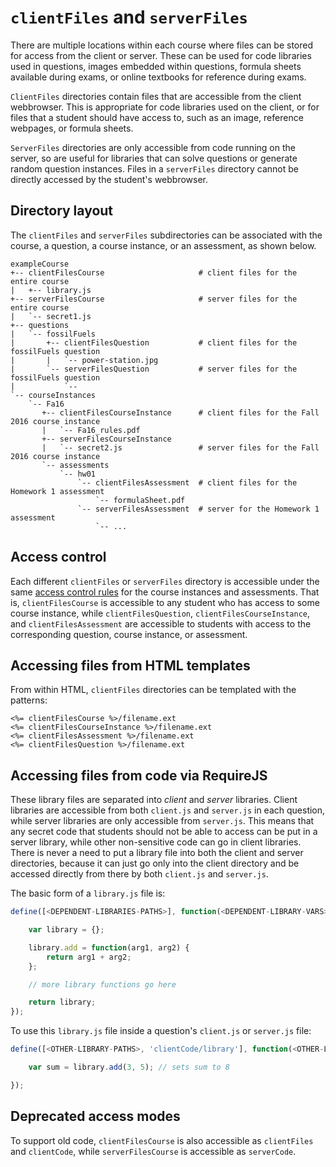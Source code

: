 
# `clientFiles` and `serverFiles`

There are multiple locations within each course where files can be stored for access from the client or server. These can be used for code libraries used in questions, images embedded within questions, formula sheets available during exams, or online textbooks for reference during exams.

`ClientFiles` directories contain files that are accessible from the client webbrowser. This is appropriate for code libraries used on the client, or for files that a student should have access to, such as an image, reference webpages, or formula sheets.

`ServerFiles` directories are only accessible from code running on the server, so are useful for libraries that can solve questions or generate random question instances. Files in a `serverFiles` directory cannot be directly accessed by the student's webbrowser.

## Directory layout

The `clientFiles` and `serverFiles` subdirectories can be associated with the course, a question, a course instance, or an assessment, as shown below.

```text
exampleCourse
+-- clientFilesCourse                     # client files for the entire course
|   +-- library.js
+-- serverFilesCourse                     # server files for the entire course
|   `-- secret1.js
+-- questions
|   `-- fossilFuels
|       +-- clientFilesQuestion           # client files for the fossilFuels question
|       |   `-- power-station.jpg
|       `-- serverFilesQuestion           # server files for the fossilFuels question
|           `-- 
`-- courseInstances
    `-- Fa16
       +-- clientFilesCourseInstance      # client files for the Fall 2016 course instance
       |   `-- Fa16_rules.pdf
       +-- serverFilesCourseInstance
       |   `-- secret2.js                 # server files for the Fall 2016 course instance
       `-- assessments
           `-- hw01
               `-- clientFilesAssessment  # client files for the Homework 1 assessment
                   `-- formulaSheet.pdf
               `-- serverFilesAssessment  # server for the Homework 1 assessment
                   `-- ...
```

## Access control

Each different `clientFiles` or `serverFiles` directory is accessible under the same [access control rules](accessControl.md) for the course instances and assessments. That is, `clientFilesCourse` is accessible to any student who has access to some course instance, while `clientFilesQuestion`, `clientFilesCourseInstance`, and `clientFilesAssessment` are accessible to students with access to the corresponding question, course instance, or assessment.

## Accessing files from HTML templates

From within HTML, `clientFiles` directories can be templated with the patterns:

```text
<%= clientFilesCourse %>/filename.ext
<%= clientFilesCourseInstance %>/filename.ext
<%= clientFilesAssessment %>/filename.ext
<%= clientFilesQuestion %>/filename.ext
```

## Accessing files from code via RequireJS

These library files are separated into *client* and *server* libraries. Client libraries are accessible from both `client.js` and `server.js` in each question, while server libraries are only accessible from `server.js`. This means that any secret code that students should not be able to access can be put in a server library, while other non-sensitive code can go in client libraries. There is never a need to put a library file into both the client and server directories, because it can just go only into the client directory and be accessed directly from there by both `client.js` and `server.js`.

The basic form of a `library.js` file is:

```javascript
define([<DEPENDENT-LIBRARIES-PATHS>], function(<DEPENDENT-LIBRARY-VARS>) {

    var library = {};

    library.add = function(arg1, arg2) {
        return arg1 + arg2;
    };

    // more library functions go here

    return library;
});
```

To use this `library.js` file inside a question's `client.js` or `server.js` file:

```javascript
define([<OTHER-LIBRARY-PATHS>, 'clientCode/library'], function(<OTHER-LIBRARY-VARS>, library) {

    var sum = library.add(3, 5); // sets sum to 8

});
```


## Deprecated access modes

To support old code, `clientFilesCourse` is also accessible as `clientFiles` and `clientCode`, while `serverFilesCourse` is accessible as `serverCode`.
